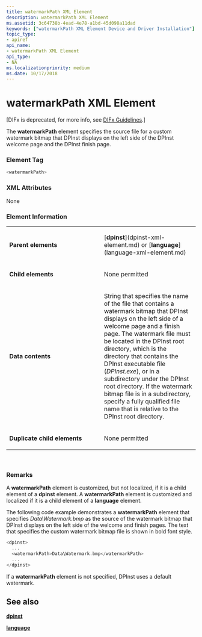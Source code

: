 ```yaml
---
title: watermarkPath XML Element
description: watermarkPath XML Element
ms.assetid: 3c64738b-4ead-4e78-a1bd-45d098a11dad
keywords: ["watermarkPath XML Element Device and Driver Installation"]
topic_type:
- apiref
api_name:
- watermarkPath XML Element
api_type:
- NA
ms.localizationpriority: medium
ms.date: 10/17/2018
---
```


# watermarkPath XML Element


\[DIFx is deprecated, for more info, see [DIFx Guidelines](https://msdn.microsoft.com/windows/hardware/drivers/install/difx-guidelines).\]

The **watermarkPath** element specifies the source file for a custom watermark bitmap that DPInst displays on the left side of the DPInst welcome page and the DPInst finish page.

### Element Tag

```cpp
<watermarkPath>
```

### XML Attributes

None

### Element Information

<table>
<colgroup>
<col width="50%" />
<col width="50%" />
</colgroup>
<tbody>
<tr class="odd">
<td align="left"><p><strong>Parent elements</strong></p></td>
<td align="left"><p>[<strong>dpinst</strong>](dpinst-xml-element.md) or [<strong>language</strong>](language-xml-element.md)</p></td>
</tr>
<tr class="even">
<td align="left"><p><strong>Child elements</strong></p></td>
<td align="left"><p>None permitted</p></td>
</tr>
<tr class="odd">
<td align="left"><p><strong>Data contents</strong></p></td>
<td align="left"><p>String that specifies the name of the file that contains a watermark bitmap that DPInst displays on the left side of a welcome page and a finish page. The watermark file must be located in the DPInst root directory, which is the directory that contains the DPInst executable file (<em>DPInst.exe</em>), or in a subdirectory under the DPInst root directory. If the watermark bitmap file is in a subdirectory, specify a fully qualified file name that is relative to the DPInst root directory.</p></td>
</tr>
<tr class="even">
<td align="left"><p><strong>Duplicate child elements</strong></p></td>
<td align="left"><p>None permitted</p></td>
</tr>
</tbody>
</table>

 

### <a href="" id="comments"></a>Remarks

A **watermarkPath** element is customized, but not localized, if it is a child element of a **dpinst** element. A **watermarkPath** element is customized and localized if it is a child element of a **language** element.

The following code example demonstrates a **watermarkPath** element that specifies *Data\\Watermark.bmp* as the source of the watermark bitmap that DPInst displays on the left side of the welcome and finish pages. The text that specifies the custom watermark bitmap file is shown in bold font style.

```cpp
<dpinst>
  ...
  <watermarkPath>Data\Watermark.bmp</watermarkPath>
  ...
</dpinst>
```

If a **watermarkPath** element is not specified, DPInst uses a default watermark.

## See also


[**dpinst**](dpinst-xml-element.md)

[**language**](language-xml-element.md)

 

 






